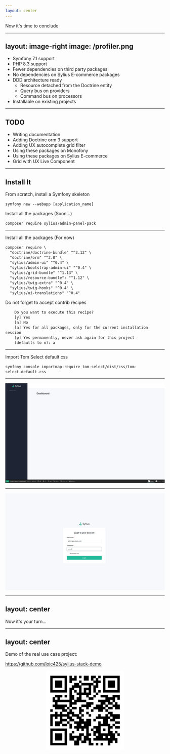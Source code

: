 ```yaml
---
layout: center
---
```


Now it's time to conclude

---
layout: image-right
image: /profiler.png
---

<v-clicks>

- Symfony 7.1 support
- PHP 8.3 support
- Fewer dependencies on third party packages
- No dependencies on Sylius E-commerce packages
- DDD architecture ready
    - Resource detached from the Doctrine entity
    - Query bus on providers
    - Command bus on processors
- Installable on existing projects  

</v-clicks>

---

## TODO

<v-clicks>

- Writing documentation
- Adding Doctrine orm 3 support
- Adding UX autocomplete grid filter
- Using these packages on Monofony
- Using these packages on Sylius E-commerce
- Grid with UX Live Component

</v-clicks>

---

## Install It

From scratch, install a Symfony skeleton

```shell
symfony new --webapp [application_name]
```

Install all the packages (Soon...)

```shell
composer require sylius/admin-panel-pack
```

---

Install all the packages (For now)  

```shell
composer require \
  "doctrine/doctrine-bundle" "^2.12" \
  "doctrine/orm" "^2.0" \
  "sylius/admin-ui" "^0.4" \
  "sylius/bootstrap-admin-ui" "^0.4" \
  "sylius/grid-bundle" "^1.13" \
  "sylius/resource-bundle": "^1.12" \
  "sylius/twig-extra" "^0.4" \
  "sylius/twig-hooks" "^0.4" \
  "sylius/ui-translations" "^0.4"
```

Do not forget to accept contrib recipes

```shell {4}
    Do you want to execute this recipe?
    [y] Yes
    [n] No
    [a] Yes for all packages, only for the current installation session
    [p] Yes permanently, never ask again for this project
    (defaults to n): a
```

---

Import Tom Select default css

```shell
symfony console importmap:require tom-select/dist/css/tom-select.default.css
```

---

<img src="/enjoy.png"/>

---

<img src="/admin_login.png"/>


---
layout: center
---

Now it's your turn...

---
layout: center
---

Demo of the real use case project:

https://github.com/loic425/sylius-stack-demo
<div align="center">
<img src="/demo_link.png" width="250"/>
</div>
